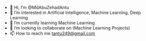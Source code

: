 - 👋 Hi, I’m @MdAbuZehadAntu
- 👀 I’m interested in Artificial Intelligence, Machine Learning, Deep Learning
- 🌱 I’m currently learning Machine Learning
- 💞️ I’m looking to collaborate on (Machine Learning Projects)
- 📫 How to reach me tantu249@gmail.com

<!---
MdAbuZehadAntu/MdAbuZehadAntu is a ✨ special ✨ repository because its `README.md` (this file) appears on your GitHub profile.
You can click the Preview link to take a look at your changes.
--->
